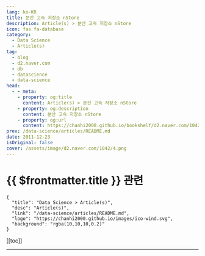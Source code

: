 ```yaml
---
lang: ko-KR
title: 분산 고속 저장소 nStore
description: Article(s) > 분산 고속 저장소 nStore
icon: fas fa-database
category: 
  - Data Science
  - Article(s)
tag: 
  - blog
  - d2.naver.com
  - db
  - datascience
  - data-science
head:  
  - - meta:
    - property: og:title
      content: Article(s) > 분산 고속 저장소 nStore
    - property: og:description
      content: 분산 고속 저장소 nStore
    - property: og:url
      content: https://chanhi2000.github.io/bookshelf/d2.naver.com/1042.html
prev: /data-science/articles/README.md
date: 2011-12-23
isOriginal: false
cover: /assets/image/d2.naver.com/1042/4.png
---
```


# {{ $frontmatter.title }} 관련

```component VPCard
{
  "title": "Data Science > Article(s)",
  "desc": "Article(s)",
  "link": "/data-science/articles/README.md",
  "logo": "https://chanhi2000.github.io/images/ico-wind.svg",
  "background": "rgba(10,10,10,0.2)"
}
```

[[toc]]

---

<SiteInfo
  name="분산 고속 저장소 nStore | NAVER D2"
  desc="분산 고속 저장소 nStore"
  url="https://d2.naver.com/helloworld/1042"
  logo="/assets/image/d2.naver.com/favicon.ico"
  preview="/assets/image/d2.naver.com/1042/4.png"/>

<!-- TODO: 작성 -->
